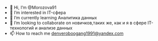 - 👋 Hi, I’m @Morozova91
- 👀 I’m interested in IT-сфера
- 🌱 I’m currently learning Аналитика данных
- 💞️ I’m looking to collaborate on новичков,таких же, как и я в сфере IT-технологий и анализе данных
- 📫 How to reach me denveroboogang1991@yandex.com

<!---
Morozova91/Morozova91 is a ✨ special ✨ repository because its `README.md` (this file) appears on your GitHub profile.
You can click the Preview link to take a look at your changes.
--->
